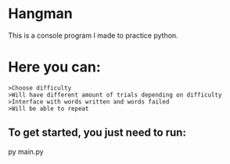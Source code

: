 # Hangman 

This is a console program I made to practice python.

# Here you can:
<!-- Blockquote -->
    >Choose difficulty
    >Will have different amount of trials depending on difficulty
    >Interface with words written and words failed
    >Will be able to repeat
 
## To get started, you just need to run:

py main.py
